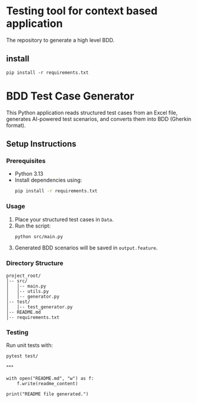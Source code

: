 
# Testing tool for context based application

The repository to generate a high level BDD.

## install

```
pip install -r requirements.txt
```

# BDD Test Case Generator

This Python application reads structured test cases from an Excel file, generates AI-powered test scenarios, and converts them into BDD (Gherkin format).

## Setup Instructions

### Prerequisites
- Python 3.13
- Install dependencies using:
  ```sh
  pip install -r requirements.txt
  ```

### Usage
1. Place your structured test cases in `Data`.
2. Run the script:
   ```sh
   python src/main.py
   ```
3. Generated BDD scenarios will be saved in `output.feature`.

### Directory Structure
```
project_root/
│-- src/
│   │-- main.py
│   │-- utils.py
│   │-- generator.py
│-- test/
│   │-- test_generator.py
│-- README.md
│-- requirements.txt
```

### Testing
Run unit tests with:
```sh
pytest test/
```
"""
```
with open("README.md", "w") as f:
    f.write(readme_content)

print("README file generated.")